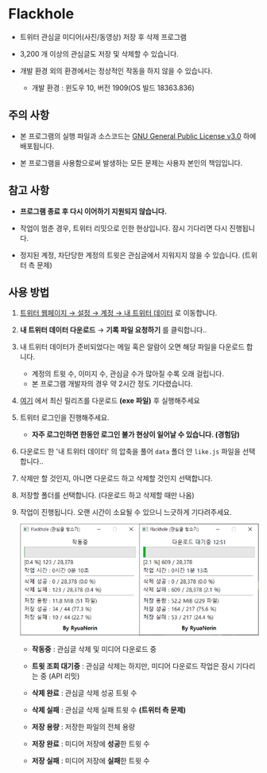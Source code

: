 # Flackhole

- 트위터 관심글 미디어(사진/동영상) 저장 후 삭제 프로그램

- 3,200 개 이상의 관심글도 저장 및 삭제할 수 있습니다.

- 개발 환경 외의 환경에서는 정상적인 작동을 하지 않을 수 있습니다.
    - 개발 환경 : 윈도우 10, 버전 1909(OS 빌드 18363.836)

## 주의 사항

- 본 프로그램의 실행 파일과 소스코드는 [GNU General Public License v3.0](LICENSE.txt) 하에 배포됩니다.

- 본 프로그램을 사용함으로써 발생하는 모든 문제는 사용자 본인의 책임입니다.

## 참고 사항

- **프로그램 종료 후 다시 이어하기 지원되지 않습니다.**

- 작업이 멈춘 경우, 트위터 리밋으로 인한 현상입니다. 잠시 기다리면 다시 진행됩니다.

- 정지된 계정, 차단당한 계정의 트윗은 관심글에서 지워지지 않을 수 있습니다. (트위터 측 문제)

## 사용 방법

1. [트위터 웹페이지 → 설정 → 계정 → 내 트위터 데이터](https://twitter.com/settings/your_twitter_data) 로 이동합니다.

2. **내 트위터 데이터 다운로드** → **기록 파일 요청하기** 를 클릭합니다..

3. 내 트위터 데이터가 준비되었다는 메일 혹은 알람이 오면 해당 파일을 다운로드 합니다.
   - 계정의 트윗 수, 이미지 수, 관심글 수가 많아질 수록 오래 걸립니다.
   - 본 프로그램 개발자의 경우 약 2시간 정도 기다렸습니다.

4. [여기](https://github.com/RyuaNerin/Flackhole/releases/latest) 에서 최신 릴리즈를 다운로드 **(exe 파일)** 후 실행해주세요

5. 트위터 로그인을 진행해주세요.
    - **자주 로그인하면 한동안 로그인 불가 현상이 일어날 수 있습니다. (경험담)**

6. 다운로드 한 '내 트위터 데이터' 의 압축을 풀어 `data` 폴더 안 `like.js` 파일을 선택합니다..

7. 삭제만 할 것인지, 아니면 다운로드 하고 삭제할 것인지 선택합니다.

8. 저장할 폴더를 선택합니다. (다운로드 하고 삭제할 때만 나옴)

9. 작업이 진행됩니다. 오랜 시간이 소요될 수 있으니 느긋하게 기다려주세요.

    ![](README.md.resources/img.png)

    - **작동중** : 관심글 삭제 및 미디어 다운로드 중
    - **트윗 조회 대기중** : 관심글 삭제는 하지만, 미디어 다운로드 작업은 잠시 기다리는 중 (API 리밋)

    - **삭제 완료** : 관심글 삭제 성공 트윗 수
    - **삭제 실패** : 관심글 삭제 실패 트윗 수 **(트위터 측 문제)**

    - **저장 용량** : 저장한 파일의 전체 용량
    - **저장 완료** : 미디어 저장에 **성공**한 트윗 수
    - **저장 실패** : 미디어 저장에 **실패**한 트윗 수
